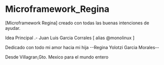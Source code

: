 # Microframework_Regina

[Microframework Regina] creado con todas las buenas intenciones de ayudar.

Idea Principal .- Juan Luis Garcia Corrales [ alias @monolinux ]

Dedicado con todo mi amor hacia mi hija  --Regina Yolotzi Garcia Morales--

Desde Villagran,Gto. Mexico para el mundo entero
